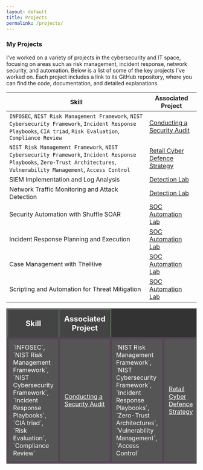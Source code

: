```yaml
---
layout: default
title: Projects
permalink: /projects/
---
```



### My Projects

I’ve worked on a variety of projects in the cybersecurity and IT space, focusing on areas such as risk management, incident response, network security, and automation. Below is a list of some of the key projects I’ve worked on. Each project includes a link to its GitHub repository, where you can find the code, documentation, and detailed explanations.

| **Skill**                                         | **Associated Project**         |
|---------------------------------------------------|--------------------------------|
| `INFOSEC`, `NIST Risk Management Framework`, `NIST Cybersecurity Framework`, `Incident Response Playbooks`, `CIA triad`, `Risk Evaluation`, `Compliance Review`           | [Conducting a Security Audit](https://github.com/JKopal101/Conducting-a-Security-Audit) |
| `NIST Risk Management Framework`, `NIST Cybersecurity Framework`, `Incident Response Playbooks`, `Zero-Trust Architectures`, `Vulnerability Management`, `Access Control` | [Retail Cyber Defence Strategy](https://github.com/JKopal101/Retail-Cyber-Defence-Strategy) |
| SIEM Implementation and Log Analysis              | [Detection Lab](https://github.com/JKopal101/Detection-Lab) |
| Network Traffic Monitoring and Attack Detection   | [Detection Lab](https://github.com/JKopal101/Detection-Lab) |
| Security Automation with Shuffle SOAR             | [SOC Automation Lab](https://github.com/JKopal101/SOC-Automation-Lab) |
| Incident Response Planning and Execution          | [SOC Automation Lab](https://github.com/JKopal101/SOC-Automation-Lab) |
| Case Management with TheHive                      | [SOC Automation Lab](https://github.com/JKopal101/SOC-Automation-Lab) |
| Scripting and Automation for Threat Mitigation     | [SOC Automation Lab](https://github.com/JKopal101/SOC-Automation-Lab) |












<table style="width:100%; background-color:#333; color:#fff; border-collapse:collapse; border:1px solid #555;">
  <thead>
    <tr style="background-color:#444;">
      <th style="font-size: 20px; padding:12px; border:3px solid #565;">Skill</th>
      <th style="font-size: 20px; padding:12px; border:3px solid #565;">Associated Project</th>
    </tr>
  </thead>
  <tbody>
    <tr style="background-color:#555;">
      <td style="padding:12px; border:5px solid #545;">`INFOSEC`, `NIST Risk Management Framework`, `NIST Cybersecurity Framework`, `Incident Response Playbooks`, `CIA triad`, `Risk Evaluation`, `Compliance Review`</td>
      <td style="padding:12px; border:5px solid #545;"><a href="https://github.com/JKopal101/Conducting-a-Security-Audit" style="color:white;">Conducting a Security Audit</a></td>
            <td style="padding:12px; border:5px solid #545;">`NIST Risk Management Framework`, `NIST Cybersecurity Framework`, `Incident Response Playbooks`, `Zero-Trust Architectures`, `Vulnerability Management`, `Access Control`</td>
      <td style="padding:12px; border:5px solid #545;"><a href="https://github.com/JKopal101/Conducting-a-Security-Audit" style="color:white;">Retail Cyber Defence Strategy</a></td>
    </tr>
  </tbody>
</table>

















